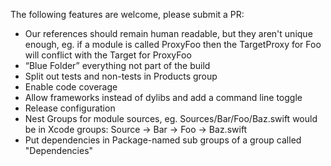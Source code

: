 The following features are welcome, please submit a PR:

* Our references should remain human readable, but they aren't unique enough, eg. if a module is called ProxyFoo then the TargetProxy for Foo will conflict with the Target for ProxyFoo
* “Blue Folder” everything not part of the build
* Split out tests and non-tests in Products group
* Enable code coverage
* Allow frameworks instead of dylibs and add a command line toggle
* Release configuration
* Nest Groups for module sources, eg. Sources/Bar/Foo/Baz.swift would be in Xcode groups: Source -> Bar -> Foo -> Baz.swift
* Put dependencies in Package-named sub groups of a group called "Dependencies"
